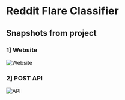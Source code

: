 # Reddit Flare Classifier

## Snapshots from project

### 1] Website
![Website](https://i.ibb.co/VSfQwdN/1.gif)
### 2] POST API
![API](https://i.ibb.co/cT5313B/2.gif)
